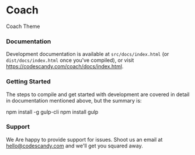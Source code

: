 # Coach #

Coach Theme

### Documentation ###

Development documentation is available at `src/docs/index.html` (or `dist/docs/index.html` once you've compiled), or visit https://codescandy.com/coach/docs/index.html.

### Getting Started ###

The steps to compile and get started with development are covered in detail in documentation mentioned above, but the summary is:

npm install -g gulp-cli
npm install
gulp

 
### Support ###

We Are happy to provide support for issues. Shoot us an email at hello@codescandy.com and we'll get you squared away.
